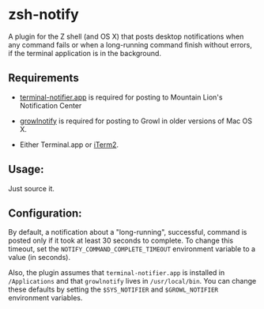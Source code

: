 zsh-notify
=======

A plugin for the Z shell (and OS X) that posts desktop notifications
when any command fails or when a long-running command finish without
errors, if the terminal application is in the background.

Requirements
---

- [terminal-notifier.app][terminal-notifier] is required for posting to
  Mountain Lion's Notification Center

- [growlnotify][growlnotify] is required for posting to Growl in older
  versions of Mac OS X.

- Either Terminal.app or [iTerm2][iterm2].

Usage: 
---

Just source it.

Configuration:
---

By default, a notification about a "long-running", successful, command is
posted only if it took at least 30 seconds to complete. To change this
timeout, set the `NOTIFY_COMMAND_COMPLETE_TIMEOUT` environment variable
to a value (in seconds).

Also, the plugin assumes that `terminal-notifier.app` is installed in
`/Applications` and that `growlnotify` lives in `/usr/local/bin`. You can
change these defaults by setting the `$SYS_NOTIFIER` and `$GROWL_NOTIFIER`
environment variables.

[growlnotify]: http://growl.info/extras.php/#growlnotify
[terminal-notifier]: https://github.com/alloy/terminal-notifier 
[iterm2]: http://www.iterm2.com/

